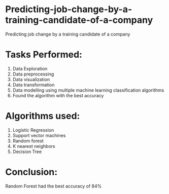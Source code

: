 # Predicting-job-change-by-a-training-candidate-of-a-company
Predicting job change by a training candidate of a company
# Tasks Performed:
1) Data Exploration
2) Data preprocessing
3) Data visualization
4) Data transformation
5) Data modelling using multiple machine learning classification algorithms
6) Found the algorithm with the best accuracy

# Algorithms used:
1) Logistic Regression
2) Support vector machines
3) Random forest
4) K nearest neighbors
5) Decision Tree

# Conclusion:
Random Forest had the best accuracy of 84%
